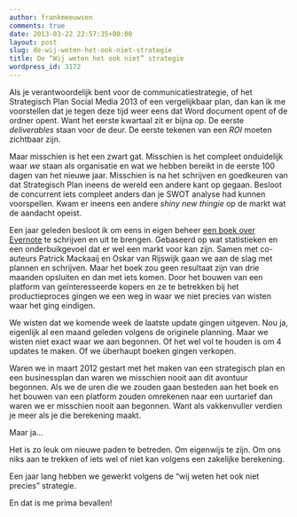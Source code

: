 ```yaml
---
author: frankmeeuwsen
comments: true
date: 2013-03-22 22:57:35+00:00
layout: post
slug: de-wij-weten-het-ook-niet-strategie
title: De “Wij weten het ook niet” strategie
wordpress_id: 3172
---
```


Als je verantwoordelijk bent voor de communicatiestrategie, of het Strategisch Plan Social Media 2013 of een vergelijkbaar plan, dan kan ik me voorstellen dat je tegen deze tijd weer eens dat Word document opent of de ordner opent. Want het eerste kwartaal zit er bijna op. De eerste _deliverables_ staan voor de deur. De eerste tekenen van een _ROI_ moeten zichtbaar zijn.

Maar misschien is het een zwart gat. Misschien is het compleet onduidelijk waar _we_ staan als organisatie en wat we hebben bereikt in de eerste 100 dagen van het nieuwe jaar. Misschien is na het schrijven en goedkeuren van dat Strategisch Plan ineens de wereld een andere kant op gegaan. Besloot de concurrent iets compleet anders dan je SWOT analyse had kunnen voorspellen. Kwam er ineens een andere _shiny new thingie_ op de markt wat de aandacht opeist.

Een jaar geleden besloot ik om eens in eigen beheer [een boek over Evernote](http://ebooks.lifehacking.nl/shop/lifehacking-met-evernote/) te schrijven en uit te brengen. Gebaseerd op wat statistieken en een onderbuikgevoel dat er wel een markt voor kan zijn. Samen met co-auteurs Patrick Mackaaij en Oskar van Rijswijk gaan we aan de slag met plannen en schrijven. Maar het boek zou geen resultaat zijn van drie maanden opsluiten en dan met iets komen. Door het bouwen van een platform van geïnteresseerde kopers en ze te betrekken bij het productieproces gingen we een weg in waar we niet precies van wisten waar het ging eindigen.

We wisten dat we komende week de laatste update gingen uitgeven. Nou ja, eigenlijk al een maand geleden volgens de originele planning. Maar we wisten niet exact waar we aan begonnen. Of het wel vol te houden is om 4 updates te maken. Of we überhaupt boeken gingen verkopen.

Waren we in maart 2012 gestart met het maken van een strategisch plan en een businessplan dan waren we misschien nooit aan dit avontuur begonnen. Als we de uren die we zouden gaan besteden aan het boek en het bouwen van een platform zouden omrekenen naar een uurtarief dan waren we er misschien nooit aan begonnen. Want als vakkenvuller verdien je meer als je die berekening maakt.

Maar ja…

Het is zo leuk om nieuwe paden te betreden. Om eigenwijs te zijn. Om ons niks aan te trekken of iets wel of niet kan volgens een zakelijke berekening.

Een jaar lang hebben we gewerkt volgens de “wij weten het ook niet precies” strategie.

En dat is me prima bevallen!
